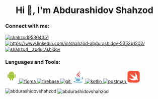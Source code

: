 <h1 align="center">Hi 👋, I'm Abdurashidov Shahzod</h1>


<h3 align="left">Connect with me:</h3>
<p align="left">
<a href="https://twitter.com/shahzod95364351" target="blank"><img align="center" src="https://cdn.jsdelivr.net/npm/simple-icons@3.0.1/icons/twitter.svg" alt="shahzod95364351" height="30" width="40" /></a>
<a href="https://linkedin.com/in/https://www.linkedin.com/in/shahzod-abdurashidov-5353b1202/" target="blank"><img align="center" src="https://cdn.jsdelivr.net/npm/simple-icons@3.0.1/icons/linkedin.svg" alt="https://www.linkedin.com/in/shahzod-abdurashidov-5353b1202/" height="30" width="40" /></a>
<a href="https://instagram.com/shahzod__abdurashidov" target="blank"><img align="center" src="https://cdn.jsdelivr.net/npm/simple-icons@3.0.1/icons/instagram.svg" alt="shahzod__abdurashidov" height="30" width="40" /></a>
</p>

<h3 align="left">Languages and Tools:</h3>
<p align="left"> <a href="https://developer.android.com" target="_blank"> <img src="https://raw.githubusercontent.com/devicons/devicon/master/icons/android/android-original-wordmark.svg" alt="android" width="40" height="40"/> </a> <a href="https://www.figma.com/" target="_blank"> <img src="https://www.vectorlogo.zone/logos/figma/figma-icon.svg" alt="figma" width="40" height="40"/> </a> <a href="https://firebase.google.com/" target="_blank"> <img src="https://www.vectorlogo.zone/logos/firebase/firebase-icon.svg" alt="firebase" width="40" height="40"/> </a> <a href="https://git-scm.com/" target="_blank"> <img src="https://www.vectorlogo.zone/logos/git-scm/git-scm-icon.svg" alt="git" width="40" height="40"/> </a> <a href="https://www.java.com" target="_blank"> <img src="https://raw.githubusercontent.com/devicons/devicon/master/icons/java/java-original.svg" alt="java" width="40" height="40"/> </a> <a href="https://kotlinlang.org" target="_blank"> <img src="https://www.vectorlogo.zone/logos/kotlinlang/kotlinlang-icon.svg" alt="kotlin" width="40" height="40"/> </a> <a href="https://postman.com" target="_blank"> <img src="https://www.vectorlogo.zone/logos/getpostman/getpostman-icon.svg" alt="postman" width="40" height="40"/> </a> <a href="https://developer.apple.com/swift/" target="_blank"> <img src="https://raw.githubusercontent.com/devicons/devicon/master/icons/swift/swift-original.svg" alt="swift" width="40" height="40"/> </a> </p>

<p><img align="left" src="https://github-readme-stats.vercel.app/api/top-langs?username=abdurashidovshahzod&show_icons=true&locale=en&layout=compact" alt="abdurashidovshahzod" /></p>


<p>&nbsp;<img align="center" src="https://github-readme-stats.vercel.app/api?username=abdurashidovshahzod&show_icons=true&locale=en" alt="abdurashidovshahzod" /></p>

